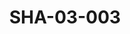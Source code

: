 ---
pid: SHA-03-003
title: SHA-03-003
language: en
original_label: 
rights: Sharhabil Ahmed
location_of_original: Sharhabil Ahmed
photographer_or_studio: Studio al Farid
scanned_from: photograph 6.5 by 10
_date: December, 1971
location: Bahri, al Mazad
description: Sharhabil Ahmed
additional_notes: '"I had this picture taken before going to Cairo Music Institute
  vacation"'
permission_display: 'yes'
on_server: 'no'
on_website: 'no'
permalink: /photopages/en/SHA-03-003
layout: photo-page
---